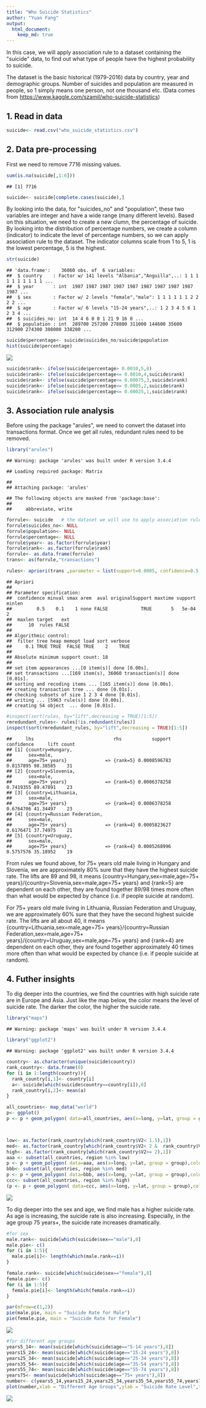 ```yaml
---
title: "Who Suicide Statistics"
author: "Yuan Fang"
output:
  html_document:
    keep_md: true
---
```




In this case, we will apply association rule to a dataset containing the "suicide" data, to find out what type of people have the highest probability to suicide. 

The dataset is the basic historical (1979-2016) data by country, year and demographic groups. Number of suicides and population are measured in people, so 1 simply means one person, not one thousand etc. (Data comes from https://www.kaggle.com/szamil/who-suicide-statistics)

## 1. Read in data


```r
suicide<- read.csv("who_suicide_statistics.csv")
```

## 2. Data pre-processing

First we need to remove 7716 missing values. 


```r
sum(is.na(suicide[,1:6]))
```

```
## [1] 7716
```

```r
suicide<- suicide[complete.cases(suicide),]
```

By looking into the data, for "suicides_no" and "population", these two variables are integer and have a wide range (many different levels). Based on this situation, we need to create a new clumn, the percentage of suicide. By looking into the distribution of percentage numbers, we create a column (indicator) to indicate the level of percentage numbers, so we can apply association rule to the dataset. The indicator columns scale from 1 to 5, 1 is the lowest percentage, 5 is the highest.


```r
str(suicide)
```

```
## 'data.frame':	36060 obs. of  6 variables:
##  $ country    : Factor w/ 141 levels "Albania","Anguilla",..: 1 1 1 1 1 1 1 1 1 1 ...
##  $ year       : int  1987 1987 1987 1987 1987 1987 1987 1987 1987 1987 ...
##  $ sex        : Factor w/ 2 levels "female","male": 1 1 1 1 1 1 2 2 2 2 ...
##  $ age        : Factor w/ 6 levels "15-24 years",..: 1 2 3 4 5 6 1 2 3 4 ...
##  $ suicides_no: int  14 4 6 0 0 1 21 9 16 0 ...
##  $ population : int  289700 257200 278800 311000 144600 35600 312900 274300 308000 338200 ...
```

```r
suicide$percentage<- suicide$suicides_no/suicide$population
hist(suicide$percentage)
```

![](Who_suicide_statistics_case_2_files/figure-html/unnamed-chunk-3-1.png)<!-- -->

```r
suicide$rank<- ifelse(suicide$percentage> 0.0010,5,0)
suicide$rank<- ifelse(suicide$percentage<= 0.0010,4,suicide$rank)
suicide$rank<- ifelse(suicide$percentage<= 0.00075,3,suicide$rank)
suicide$rank<- ifelse(suicide$percentage<= 0.0005,2,suicide$rank)
suicide$rank<- ifelse(suicide$percentage<= 0.00025,1,suicide$rank)
```


## 3. Association rule analysis

Before using the package "arules", we need to convert the dataset into transactions format. Once we get all rules, redundant rules need to be removed.


```r
library("arules")
```

```
## Warning: package 'arules' was built under R version 3.4.4
```

```
## Loading required package: Matrix
```

```
## 
## Attaching package: 'arules'
```

```
## The following objects are masked from 'package:base':
## 
##     abbreviate, write
```

```r
forrule<- suicide   # the dataset we will use to apply association rule analysis
forrule$suicides_no<- NULL
forrule$population<- NULL
forrule$percentage<- NULL
forrule$year<- as.factor(forrule$year)
forrule$rank<- as.factor(forrule$rank)
forrule<- as.data.frame(forrule)
trans<- as(forrule,"transactions")

rules<- apriori(trans ,parameter = list(support=0.0005, confidence=0.5, minlen=2,target="rules"))
```

```
## Apriori
## 
## Parameter specification:
##  confidence minval smax arem  aval originalSupport maxtime support minlen
##         0.5    0.1    1 none FALSE            TRUE       5   5e-04      2
##  maxlen target   ext
##      10  rules FALSE
## 
## Algorithmic control:
##  filter tree heap memopt load sort verbose
##     0.1 TRUE TRUE  FALSE TRUE    2    TRUE
## 
## Absolute minimum support count: 18 
## 
## set item appearances ...[0 item(s)] done [0.00s].
## set transactions ...[169 item(s), 36060 transaction(s)] done [0.01s].
## sorting and recoding items ... [165 item(s)] done [0.00s].
## creating transaction tree ... done [0.01s].
## checking subsets of size 1 2 3 4 done [0.01s].
## writing ... [5963 rule(s)] done [0.00s].
## creating S4 object  ... done [0.01s].
```

```r
#inspect(sort(rules, by="lift",decreasing = TRUE)[1:5])
rmredundant_rules<- rules[!is.redundant(rules)]
inspect(sort(rmredundant_rules, by="lift",decreasing = TRUE)[1:5])
```

```
##     lhs                             rhs           support confidence     lift count
## [1] {country=Hungary,                                                              
##      sex=male,                                                                     
##      age=75+ years}              => {rank=5} 0.0008596783  0.8157895 98.38585    31
## [2] {country=Slovenia,                                                             
##      sex=male,                                                                     
##      age=75+ years}              => {rank=5} 0.0006378258  0.7419355 89.47891    23
## [3] {country=Lithuania,                                                            
##      sex=male,                                                                     
##      age=75+ years}              => {rank=4} 0.0006378258  0.6764706 41.34497    23
## [4] {country=Russian Federation,                                                   
##      sex=male,                                                                     
##      age=75+ years}              => {rank=4} 0.0005823627  0.6176471 37.74975    21
## [5] {country=Uruguay,                                                              
##      sex=male,                                                                     
##      age=75+ years}              => {rank=4} 0.0005268996  0.5757576 35.18952    19
```
From rules we found above, for 75+ years old male living in Hungary and Slovenia, we are approximately 80% sure that they have the highest suicide rate. The lifts are 89 and 98, it means {country=Hungary,sex=male,age=75+ years}/{country=Slovenia,sex=male,age=75+ years} and {rank=5} are dependent on each other, they are found together 89/98 times more often than what would be expected by chance (i.e. if people suicide at random).

For 75+ years old male living in Lithuania, Russian Federation and Uruguay, we are approximately 60% sure that they have the second highest suicide rate. The lifts are all about  40, it means {country=Lithuania,sex=male,age=75+ years}/{country=Russian Federation,sex=male,age=75+ years}/{country=Uruguay,sex=male,age=75+ years} and {rank=4} are dependent on each other, they are found together approximately 40 times more often than what would be expected by chance (i.e. if people suicide at random).


## 4. Futher insights

To dig deeper into the countries, we find the countries with high suicide rate are in Europe and Asia. Just like the map below, the color means the level of suicide rate. The darker the color, the higher the suicide rate.


```r
library("maps")
```

```
## Warning: package 'maps' was built under R version 3.4.4
```

```r
library("ggplot2")
```

```
## Warning: package 'ggplot2' was built under R version 3.4.4
```

```r
country<- as.character(unique(suicide$country))
rank_country<- data.frame(0)
for (i in 1:length(country)){
  rank_country[i,1]<- country[i]
  a<- suicide[which(suicide$country==country[i]),8]
  rank_country[i,2]<- mean(a)
}

all_countries<- map_data("world")
p<- ggplot()
p <- p + geom_polygon( data=all_countries, aes(x=long, y=lat, group = group),colour="white", fill="white" )



low<- as.factor(rank_country[which(rank_country$V2< 1.5),1])
med<- as.factor(rank_country[which(rank_country$V2< 2 &  rank_country$V2>= 1.5),1])
high<- as.factor(rank_country[which(rank_country$V2>= 2),1])
aaa <- subset(all_countries, region %in% low)
p <- p + geom_polygon( data=aaa, aes(x=long, y=lat, group = group),colour="white", fill="orangered" )
bbb<- subset(all_countries, region %in% med)
p <- p + geom_polygon( data=bbb, aes(x=long, y=lat, group = group),colour="white", fill="red2" )
ccc<- subset(all_countries, region %in% high)
(p <- p + geom_polygon( data=ccc, aes(x=long, y=lat, group = group),colour="white", fill="red4" ))
```

![](Who_suicide_statistics_case_2_files/figure-html/unnamed-chunk-5-1.png)<!-- -->

To dig deeper into the sex and age, we find male has a higher suicide rate. As age is increasing, the suicide rate is also increasing. Especially, in the age group 75 years+, the suicide rate increases dramatically.



```r
#for sex
male.rank<- suicide[which(suicide$sex=="male"),8]
male.pie<- c()
for (i in 1:5){
  male.pie[i]<- length(which(male.rank==i))
}

female.rank<- suicide[which(suicide$sex=="female"),8]
female.pie<- c()
for (i in 1:5){
  female.pie[i]<- length(which(female.rank==i))
}

par(mfrow=c(1,2))
pie(male.pie, main = "Suicide Rate for Male")
pie(female.pie, main = "Suicide Rate for Female")
```

![](Who_suicide_statistics_case_2_files/figure-html/unnamed-chunk-6-1.png)<!-- -->

```r
#for different age groups
years5_14<- mean(suicide[which(suicide$age=="5-14 years"),8])
years15_24<- mean(suicide[which(suicide$age=="15-24 years"),8])
years25_34<- mean(suicide[which(suicide$age=="25-34 years"),8])
years35_54<- mean(suicide[which(suicide$age=="35-54 years"),8])
years55_74<- mean(suicide[which(suicide$age=="55-74 years"),8])
years75<- mean(suicide[which(suicide$age=="75+ years"),8])
number<- c(years5_14,years15_24,years25_34,years35_54,years55_74,years75)
plot(number,xlab = "Different Age Groups",ylab = "Suicide Rate Level",type = "b")
```

![](Who_suicide_statistics_case_2_files/figure-html/unnamed-chunk-6-2.png)<!-- -->
